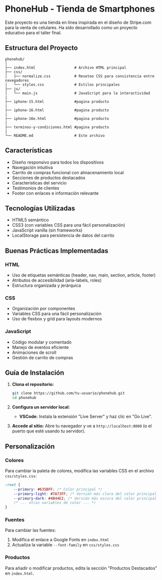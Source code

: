 # PhoneHub - Tienda de Smartphones

Este proyecto es una tienda en línea inspirada en el diseño de Stripe.com para la venta de celulares. Ha sido desarrollado como un proyecto educativo para el taller final.

## Estructura del Proyecto

```
phonehub/
│
├── index.html                  # Archivo HTML principal
├── css/
│   ├── normalize.css           # Reseteo CSS para consistencia entre navegadores
│   └── styles.css              # Estilos principales
├── js/
│   └── main.js                 # JavaScript para la interactividad
|
├── iphone-15.html              #pagina producto
|
├── iphone-16.html              #pagina producto
|
├── iphone-16e.html             #pagina producto
|
├── terminos-y-condiciones.html #pagina producto
|
└── README.md                   # Este archivo
```

## Características

- Diseño responsivo para todos los dispositivos
- Navegación intuitiva
- Carrito de compras funcional con almacenamiento local
- Secciones de productos destacados
- Características del servicio
- Testimonios de clientes
- Footer con enlaces e información relevante

## Tecnologías Utilizadas

- HTML5 semántico
- CSS3 (con variables CSS para una fácil personalización)
- JavaScript vanilla (sin frameworks)
- LocalStorage para persistencia de datos del carrito

## Buenas Prácticas Implementadas

### HTML
- Uso de etiquetas semánticas (header, nav, main, section, article, footer)
- Atributos de accesibilidad (aria-labels, roles)
- Estructura organizada y jerárquica

### CSS
- Organización por componentes
- Variables CSS para una fácil personalización
- Uso de flexbox y grid para layouts modernos

### JavaScript
- Código modular y comentado
- Manejo de eventos eficiente
- Animaciones de scroll
- Gestión de carrito de compras

## Guía de Instalación

1. **Clona el repositorio:**
   ```bash
   git clone https://github.com/tu-usuario/phonehub.git
   cd phonehub
   ```

2. **Configura un servidor local:**

   - **VSCode:** Instala la extensión "Live Server" y haz clic en "Go Live".

3. **Accede al sitio:**
   Abre tu navegador y ve a `http://localhost:8000` (o el puerto que esté usando tu servidor).

## Personalización

### Colores
Para cambiar la paleta de colores, modifica las variables CSS en el archivo `css/styles.css`:

```css
:root {
    --primary: #635BFF; /* Color principal */
    --primary-light: #7A73FF; /* Versión más clara del color principal */
    --primary-dark: #4B44E2; /* Versión más oscura del color principal */
    /* ... otras variables de color ... */
}
```

### Fuentes
Para cambiar las fuentes:

1. Modifica el enlace a Google Fonts en `index.html`
2. Actualiza la variable `--font-family` en `css/styles.css`

### Productos
Para añadir o modificar productos, edita la sección "Productos Destacados" en `index.html`.

